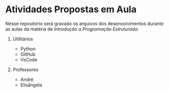 # Atividades Propostas em Aula

Nesse repositório será gravado os arquivos dos desenvolvimentos durante as aulas da matéria de *Introdução a Programação Estruturada*.

1. Utilitários
    * Python
    * GitHub
    * VsCode

2. Professores
    * André
    * Elisângela